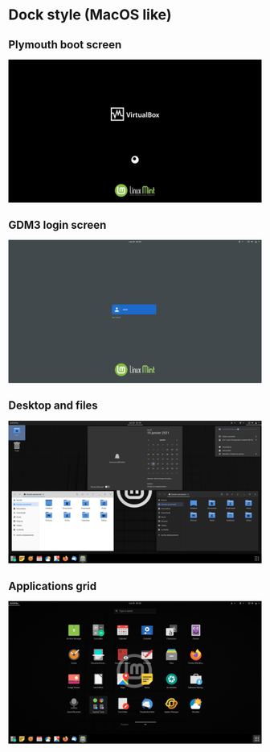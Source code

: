 # Dock style (MacOS like)

## Plymouth boot screen
![Plymouth boot screen](img/1_boot.png)

## GDM3 login screen
![GDM3 login screen](img/2_gdm3.png)

## Desktop and files
![Gnome-shell desktop](img/3_desktop_dock.png)

## Applications grid
![Gnome-shell app grid](img/4_appsgrid_dock.png)

